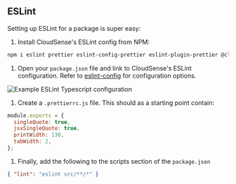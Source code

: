 ## ESLint

Setting up ESLint for a package is super easy:

1. Install CloudSense's ESLint config from NPM:

```bash
npm i eslint prettier eslint-config-prettier eslint-plugin-prettier @cloudsense/eslint-config --save-dev
```

1. Open your `package.json` file and link to CloudSense's ESLint configuration. Refer to [eslint-config](https://www.npmjs.com/package/@cloudsense/eslint-config) for configuration options.

![Example ESLint Typescript configuration]({{images}}/eslint-config.png)

1. Create a `.prettierrc.js` file. This should as a starting point contain:

```js
module.exports = {
  singleQuote: true,
  jsxSingleQuote: true,
  printWidth: 130,
  tabWidth: 2,
};
```

1. Finally, add the following to the scripts section of the `package.json`

```json
{ "lint": "eslint src/**/*" }
```

